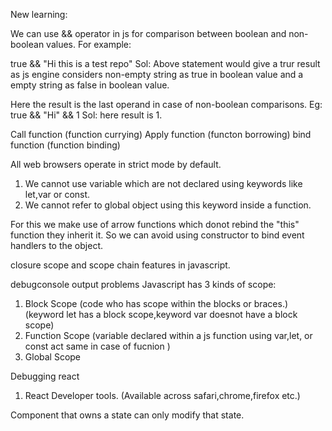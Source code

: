 New learning:

We can use && operator in js for comparison between boolean and non-boolean values.
For example:

true && "Hi this is a test repo"
Sol: Above statement would give a trur result as js engine considers non-empty string as true in boolean value and a empty string as false in boolean value.

Here the result is the last operand in case of non-boolean comparisons.
Eg: true && "Hi" && 1
Sol: here result is 1.

Call function (function currying)
Apply function (functon borrowing)
bind function (function binding)

All web browsers operate in strict mode by default.
1) We cannot use variable which are not declared using keywords like let,var or const.
2) We cannot refer to global object using this keyword inside a function.

For this we make use of arrow functions which donot rebind the "this" function
they inherit it. So we can avoid using constructor to bind event handlers to 
the object.

closure
scope and scope chain features in javascript.

debugconsole output problems
Javascript has 3 kinds of scope:
1) Block Scope (code who has scope within the blocks or braces.) (keyword let has a block scope,keyword var doesnot have a block scope)
2) Function Scope (variable declared within a js function using var,let, or const act same in case of fucnion )
3) Global Scope


Debugging react
1) React Developer tools. (Available across safari,chrome,firefox etc.)


Component that owns a state can only modify that state.
